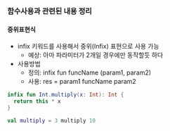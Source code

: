 ### 함수사용과 관련된 내용 정리

#### 중위표현식
- infix 키워드를 사용해서 중위(Infix) 표현으로 사용 가능
  - 예상: 아마 파라미터가 2개일 경우에만 동작할듯 하다
- 사용방법
  - 정의: infix fun funcName (param1, param2)
  - 사용: res = param1 funcName param2
```kotlin
infix fun Int.multiply(x: Int): Int { 
  return this * x 
} 

val multiply = 3 multiply 10
```

